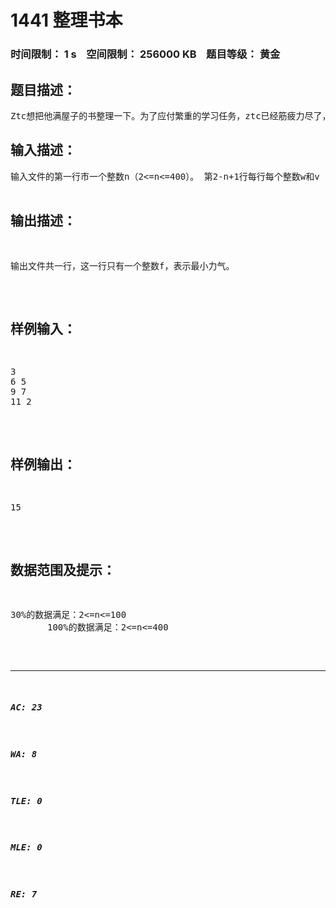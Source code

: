 # 1441 整理书本   
### 时间限制： 1 s&nbsp;&nbsp;&nbsp;&nbsp;空间限制： 256000 KB&nbsp;&nbsp;&nbsp;&nbsp;题目等级： 黄金  
## 题目描述：  

<pre>
Ztc想把他满屋子的书整理一下。为了应付繁重的学习任务，ztc已经筋疲力尽了，于是他向你求助，请你帮他计算他最少需要花费多少力气。 书本分为若干堆，呈直线排布。每一堆的书本都有重量w和价值v。Ztc的任务是将所有书合成一堆。因为Ztc很看重书本的价值，所以他认为合并i，j两堆得书所需要的力气为w[i]-v[i]+w[j]-v[j]。合并后的书堆的重量和价值均为合并前两堆书的重量和价值的综合。也就是说，合并i，j两堆的书后，w=w[i]+w[j],v=v[i]+v[j]。小智个人不愿意走来走去，所以合并只能在相邻两堆书本间进行。书本合并前后，位置不变。如将1，2，3中的1，2进行合并，那么合并结果为3，3，再将3，3合并为6（1，2，3，6指重量）。
</pre>
  
  
## 输入描述：  

<pre>
输入文件的第一行市一个整数n（2<=n<=400）。 第2-n+1行每行每个整数w和v（0<v<w<=1000）。
</pre>
  
  
## 输出描述：  

<pre>
输出文件共一行，这一行只有一个整数f，表示最小力气。
</pre>
  
  
## 样例输入：  

<pre>
3
6 5
9 7
11 2
</pre>
  
  
## 样例输出：  

<pre>
15
</pre>
  
  
## 数据范围及提示：  

<pre>
30%的数据满足：2<=n<=100
       100%的数据满足：2<=n<=400
</pre>
  
  
***  

##### AC: 23  
##### WA: 8  
##### TLE: 0  
##### MLE: 0  
##### RE: 7  
